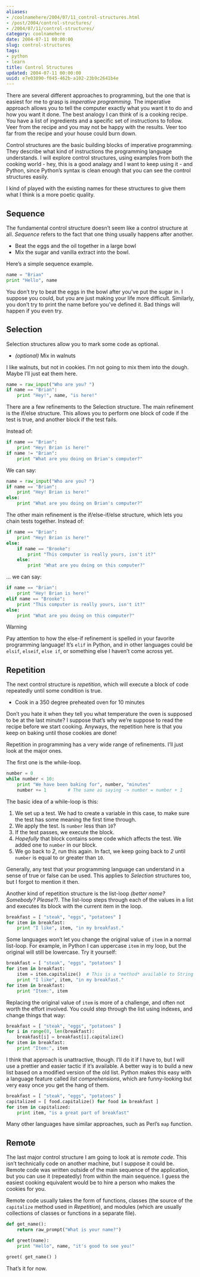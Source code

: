 ```yaml
---
aliases:
- /coolnamehere/2004/07/11_control-structures.html
- /post/2004/control-structures/
- /2004/07/11/control-structures/
category: coolnamehere
date: 2004-07-11 00:00:00
slug: control-structures
tags:
- python
- learn
title: Control Structures
updated: 2004-07-11 00:00:00
uuid: e7e03890-f045-462b-a102-23b9c2641b4e
---
```


There are several different approaches to programming, but the one that
is easiest for me to grasp is *imperative programming*. The imperative
approach allows you to tell the computer exactly what you want it to do
and how you want it done. The best analogy I can think of is a cooking
recipe. You have a list of ingredients and a specific set of
instructions to follow. Veer from the recipe and you may not be happy
with the results. Veer too far from the recipe and your house could burn
down.

Control structures are the basic building blocks of imperative
programming. They describe what kind of instructions the programming
language understands. I will explore control structures, using examples
from both the cooking world - hey, this is a good analagy and I want to
keep using it - and Python, since Python’s syntax is clean enough that
you can see the control structures easily.

I kind of played with the existing names for these structures to give
them what I think is a more poetic quality.

Sequence
--------

The fundamental control structure doesn’t seem like a control structure
at all. *Sequence* refers to the fact that one thing usually happens
after another.

- Beat the eggs and the oil together in a large bowl
- Mix the sugar and vanilla extract into the bowl.

Here’s a simple sequence example.

``` python
name = "Brian"
print "Hello", name
```

You don’t try to beat the eggs in the bowl after you’ve put the sugar
in. I suppose you could, but you are just making your life more
difficult. Similarly, you don’t try to print the name before you’ve
defined it. Bad things will happen if you even try.

Selection
---------

Selection structures allow you to mark some code as optional.

- *(optional)* Mix in walnuts

I like walnuts, but not in cookies. I’m not going to mix them into the
dough. Maybe I’ll just eat them here.

``` python
name = raw_input("Who are you? ")
if name == "Brian":
    print "Hey!", name, "is here!"
```

There are a few refinements to the Selection structure. The main
refinement is the if/else structure. This allows you to perform one
block of code if the test is true, and another block if the test fails.

Instead of:

``` python
if name == "Brian":
    print "Hey! Brian is here!"
if name != "Brian":
    print "What are you doing on Brian's computer?"
```

We can say:

``` python
name = raw_input("Who are you? ")
if name == "Brian":
    print "Hey! Brian is here!"
else:
    print "What are you doing on Brian's computer?"
```

The other main refinement is the if/else-if/else structure, which lets
you chain tests together. Instead of:

``` python
if name == "Brian":
    print "Hey! Brian is here!"
else:
    if name == "Brooke":
        print "This computer is really yours, isn't it?"
    else:
        print "What are you doing on this computer?"
```

… we can say:

``` python
if name == "Brian":
    print "Hey! Brian is here!"
elif name == "Brooke":
    print "This computer is really yours, isn't it?"
else:
    print "What are you doing on this computer?"
```

<aside class="admonition warning">
<p class="admonition-title">Warning</p>

Pay attention to how the else-if refinement is spelled in your favorite
programming language! It’s `elif` in Python, and in other languages
could be `elsif`, `elseif`, `else if`, or something else I haven’t come
across yet.

</aside>

Repetition
----------

The next control structure is *repetition*, which will execute a block
of code repeatedly until some condition is true.

- Cook in a 350 degree preheated oven for 10 minutes

Don’t you hate it when they tell you what temperature the oven is
supposed to be at the last minute? I suppose that’s why we’re suppose to
read the recipe before we start cooking. Anyways, the repetition here is
that you keep on baking until those cookies are done!

Repetition in programming has a very wide range of refinements. I’ll
just look at the major ones.

The first one is the while-loop.

``` python
number = 0
while number < 10:
    print "We have been baking for", number, "minutes"
    number += 1        # The same as saying -> number = number + 1
```

The basic idea of a while-loop is this:

1. We set up a test. We had to create a variable in this case, to make
   sure the test has some meaning the first time through.
2. We apply the test. Is `number` less than `10`?
3. If the test passes, we execute the block.
4. *Hopefully* that block contains some code which affects the test. We
   added one to `number` in our block.
5. We go back to *2*, run this again. In fact, we keep going back to
   *2* until `number` is equal to or greater than `10`.

Generally, any test that your programming language can understand in a
sense of true or false can be used. This applies to *Selection*
structures too, but I forgot to mention it then.

Another kind of repetition structure is the list-loop *(better name?
Somebody? Please?)*. The list-loop steps through each of the values in a
list and executes its block with the current item in the loop.

``` python
breakfast = [ "steak", "eggs", "potatoes" ]
for item in breakfast:
    print "I like", item, "in my breakfast."
```

Some languages won’t let you change the original value of `item` in a
normal list-loop. For example, in Python I can uppercase `item` in my
loop, but the original will still be lowercase. Try it yourself:

``` python
breakfast = [ "steak", "eggs", "potatoes" ]
for item in breakfast:
    item = item.capitalize()  # This is a *method* available to String *objects*
    print "I like", item, "in my breakfast."
for item in breakfast:
    print "Item:", item
```

Replacing the original value of `item` is more of a challenge, and often
not worth the effort involved. You could step through the list using
indexes, and change things that way:

``` python
breakfast = [ "steak", "eggs", "potatoes" ]
for i in range(0, len(breakfast):
    breakfast[i] = breakfast[i].capitalize()
for item in breakfast:
    print "Item:", item
```

I think that approach is unattractive, though. I’ll do it if I have to,
but I will use a prettier and easier tactic if it’s available. A better
way is to build a new list based on a modified version of the old list.
Python makes this easy with a language feature called *list
comprehensions*, which are funny-looking but very easy once you get the
hang of them.

``` python
breakfast = [ "steak", "eggs", "potatoes" ]
capitalized = [ food.capitalize() for food in breakfast ]
for item in capitalized:
    print item, "is a great part of breakfast"
```

Many other languages have similar approaches, such as Perl’s `map`
function.

Remote
------

The last major control structure I am going to look at is *remote code*.
This isn’t technically code on another machine, but I suppose it could
be. Remote code was written outside of the main sequence of the
application, but you can use it (repeatedly) from within the main
sequence. I guess the easiest cooking equivalent would be to hire a
person who makes the cookies for you.

Remote code usually takes the form of functions, classes (the source of
the `capitalize` method used in *Repetition*), and modules (which are
usually collections of classes or functions in a separate file).

``` python
def get_name():
    return raw_prompt("What is your name?")

def greet(name):
    print "Hello", name, "it's good to see you!"

greet( get_name() )
```

That’s it for now.